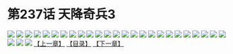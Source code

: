 # 第237话 天降奇兵3
![](https://s1.baozimh.com/scomic/sanyanxiaotianlu-samanhua/0/236-qfl4/1.jpg)
![](https://s1.baozimh.com/scomic/sanyanxiaotianlu-samanhua/0/236-qfl4/2.jpg)
![](https://s1.baozimh.com/scomic/sanyanxiaotianlu-samanhua/0/236-qfl4/3.jpg)
![](https://s1.baozimh.com/scomic/sanyanxiaotianlu-samanhua/0/236-qfl4/4.jpg)
![](https://s1.baozimh.com/scomic/sanyanxiaotianlu-samanhua/0/236-qfl4/5.jpg)
![](https://s1.baozimh.com/scomic/sanyanxiaotianlu-samanhua/0/236-qfl4/6.jpg)
![](https://s1.baozimh.com/scomic/sanyanxiaotianlu-samanhua/0/236-qfl4/7.jpg)
![](https://s1.baozimh.com/scomic/sanyanxiaotianlu-samanhua/0/236-qfl4/8.jpg)
![](https://s1.baozimh.com/scomic/sanyanxiaotianlu-samanhua/0/236-qfl4/9.jpg)
![](https://s1.baozimh.com/scomic/sanyanxiaotianlu-samanhua/0/236-qfl4/10.jpg)
![](https://s1.baozimh.com/scomic/sanyanxiaotianlu-samanhua/0/236-qfl4/11.jpg)
![](https://s1.baozimh.com/scomic/sanyanxiaotianlu-samanhua/0/236-qfl4/12.jpg)
![](https://s1.baozimh.com/scomic/sanyanxiaotianlu-samanhua/0/236-qfl4/13.jpg)
![](https://s1.baozimh.com/scomic/sanyanxiaotianlu-samanhua/0/236-qfl4/14.jpg)
![](https://s1.baozimh.com/scomic/sanyanxiaotianlu-samanhua/0/236-qfl4/15.jpg)
![](https://s1.baozimh.com/scomic/sanyanxiaotianlu-samanhua/0/236-qfl4/16.jpg)
![](https://s1.baozimh.com/scomic/sanyanxiaotianlu-samanhua/0/236-qfl4/17.jpg)
![](https://s1.baozimh.com/scomic/sanyanxiaotianlu-samanhua/0/236-qfl4/18.jpg)
![](https://s1.baozimh.com/scomic/sanyanxiaotianlu-samanhua/0/236-qfl4/19.jpg)
![](https://s1.baozimh.com/scomic/sanyanxiaotianlu-samanhua/0/236-qfl4/20.jpg)
![](https://s1.baozimh.com/scomic/sanyanxiaotianlu-samanhua/0/236-qfl4/21.jpg)
![](https://s1.baozimh.com/scomic/sanyanxiaotianlu-samanhua/0/236-qfl4/22.jpg)
![](https://s1.baozimh.com/scomic/sanyanxiaotianlu-samanhua/0/236-qfl4/23.jpg)
![](https://s1.baozimh.com/scomic/sanyanxiaotianlu-samanhua/0/236-qfl4/24.jpg)
![](https://s1.baozimh.com/scomic/sanyanxiaotianlu-samanhua/0/236-qfl4/25.jpg)
![](https://s1.baozimh.com/scomic/sanyanxiaotianlu-samanhua/0/236-qfl4/26.jpg)
![](https://s1.baozimh.com/scomic/sanyanxiaotianlu-samanhua/0/236-qfl4/27.jpg)
![](https://s1.baozimh.com/scomic/sanyanxiaotianlu-samanhua/0/236-qfl4/28.jpg)
[【上一章】](./236.md)
[【目录】](./README.md)
[【下一章】](./238.md)
